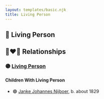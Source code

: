 ```yaml
---
layout: templates/basic.njk
title: Living Person
---
```

## 🔵 Living Person


## 👩‍❤️‍👨 Relationships

### 🟣 [Living Person](/people/8/88030934)

#### Children With Living Person
* 🟣 [Janke Johannes Nijboer](/people/4/49881856), b. about 1829